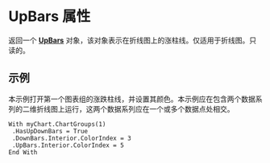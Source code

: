 
# UpBars 属性

返回一个 **[UpBars](635f449d-eb8b-2026-e1a7-9472f33641cc.md)** 对象，该对象表示在折线图上的涨柱线。仅适用于折线图。只读的。


## 示例

本示例打开第一个图表组的涨跌柱线，并设置其颜色。本示例应在包含两个数据系列的二维折线图上运行，这两个数据系列应在一个或多个数据点处相交。


```
With myChart.ChartGroups(1) 
 .HasUpDownBars = True 
 .DownBars.Interior.ColorIndex = 3 
 .UpBars.Interior.ColorIndex = 5 
End With
```

